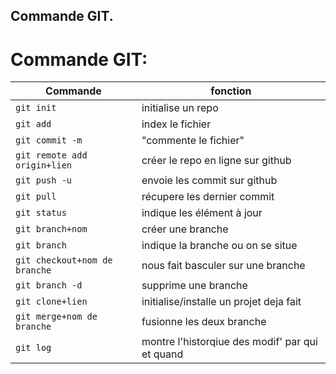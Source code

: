 <html>
<head>
<meta charset=utf-8>
<title>Cheatcheet GIT.</title>

Commande GIT.
-----------

# Commande GIT:

|Commande|fonction|
|--------|--------|
|`git init`|initialise un repo|
|`git add`|index le fichier|
|`git commit -m`|"commente le fichier"|
|`git remote add origin+lien`|créer le repo en ligne sur github|
|`git push -u`|envoie les commit sur github|
|`git pull`|récupere les dernier commit|
|`git status`|indique les élément à jour|
|`git branch+nom`|créer une branche|
|`git branch`|indique la branche ou on se situe|
|`git checkout+nom de branche`|nous fait basculer sur une branche|
|`git branch -d`|supprime une branche|
|`git clone+lien`|initialise/installe un projet deja fait|
|`git merge+nom de branche`|fusionne les deux branche|
|`git log`|montre l'historqiue des modif' par qui et quand| 
</html>

